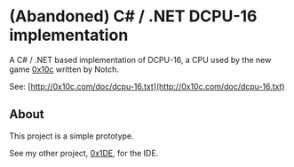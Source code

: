 # (Abandoned) C# / .NET DCPU-16 implementation

A C# / .NET based implementation of DCPU-16, a CPU used by the new game [0x10c](http://0x10c.com/) written by Notch.

See: [http://0x10c.com/doc/dcpu-16.txt](http://0x10c.com/doc/dcpu-16.txt)

## About

This project is a simple prototype.

See my other project, [0x1DE](https://github.com/jwvdiermen/0x1DE), for the IDE.
